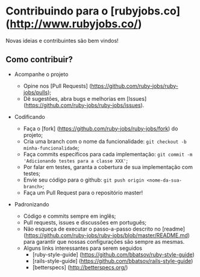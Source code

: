# Contribuindo para o [rubyjobs.co] (http://www.rubyjobs.co/)

Novas ideias e contribuintes são bem vindos!

## Como contribuir?

* Acompanhe o projeto
  * Opine nos [Pull Requests] (https://github.com/ruby-jobs/ruby-jobs/pulls);
  * Dê sugestões, abra bugs e melhorias em [Issues] (https://github.com/ruby-jobs/ruby-jobs/issues).

* Codificando
  * Faça o [fork] (https://github.com/ruby-jobs/ruby-jobs/fork) do projeto;
  * Cria uma branch com o nome da funcionalidade: `git checkout -b minha-funcionalidade`;
  * Faça commits específicos para cada implementação: `git commit -m 'Adicionando testes para a classe XXX'`;
  * Por falar em testes, garanta a cobertura de sua implementação com testes;
  * Envie seu código para o github: `git push origin <nome-da-sua-branch>`;
  * Faça um Pull Request para o repositório master!

* Padronizando
  * Código e commits sempre em inglês;
  * Pull requests, issues e discussões em português;
  * Não esqueça de executar o passo-a-passo descrito no [readme] (https://github.com/ruby-jobs/ruby-jobs/blob/master/README.md) para garantir que nossas configurações são sempre as mesmas.
  * Alguns links interessantes para serem seguidos
    * [ruby-style-guide] (https://github.com/bbatsov/ruby-style-guide)
    * [rails-style-guide] (https://github.com/bbatsov/rails-style-guide)
    * [betterspecs] (http://betterspecs.org/)

